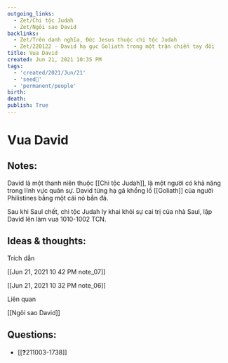```yaml
---
outgoing_links:
  - Zet/Chi tộc Judah
  - Zet/Ngôi sao David
backlinks:
  - Zet/Trên danh nghĩa, Đức Jesus thuộc chi tộc Judah
  - Zet/220122 - David hạ gục Goliath trong một trận chiến tay đôi
title: Vua David
created: Jun 21, 2021 10:35 PM
tags:
  - 'created/2021/Jun/21'
  - 'seed🥜'
  - 'permanent/people'
birth: 
death: 
publish: True
---
```

# Vua David

## Notes:
David là một thanh niên thuộc [[Chi tộc Judah]], là một người có khả năng trong lĩnh vực quân sự. David từng hạ gã khổng lồ [[Goliath]] của người Philistines bằng một cái nỏ bắn đá.

Sau khi Saul chết, chi tộc Judah ly khai khỏi sự cai trị của nhà Saul, lập David lên làm vua 1010-1002 TCN.

## Ideas & thoughts:

Trích dẫn

[[Jun 21, 2021 10 42 PM note_07]] 

[[Jun 21, 2021 10 32 PM note_06]] 

Liên quan

[[Ngôi sao David]]

## Questions:
- [[❓211003-1738]]